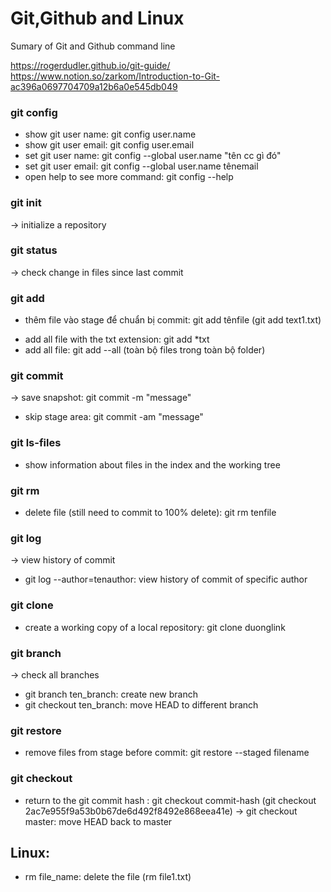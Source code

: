 # Git,Github and Linux 
Sumary of Git and Github command line

https://rogerdudler.github.io/git-guide/
https://www.notion.so/zarkom/Introduction-to-Git-ac396a0697704709a12b6a0e545db049

### git config
- show git user name: git config user.name
- show git user email:  git config user.email
- set git user name: git config --global user.name "tên cc gì đó"
- set git user email: git config --global user.name tênemail
- open help to see more command: git config --help

### git init
-> initialize a repository

###  git status
-> check change in files since last commit

### git add
- thêm file vào stage để chuẩn bị commit: git add tênfile (git add text1.txt)
+ add all file with the txt extension: git add *txt
+ add all file: git add --all (toàn bộ files trong toàn bộ folder)

### git commit
-> save snapshot: git commit -m "message"
- skip stage area: git commit -am "message"

### git ls-files
- show information about files in the index and the working tree

### git rm 
- delete file (still need to commit to 100% delete): git rm tenfile

### git log
-> view history of commit
- git log --author=tenauthor: view history of commit of specific author

### git clone
- create a working copy of a local repository: git clone duonglink 

### git branch
-> check all branches
- git branch ten_branch: create new branch
- git checkout ten_branch: move HEAD to different branch

### git restore
- remove files from stage before commit: git restore --staged filename

### git checkout
- return to the git commit hash : git checkout commit-hash (git checkout 2ac7e955f9a53b0b67de6d492f8492e868eea41e)
-> git checkout master: move HEAD back to master

## Linux:
- rm file_name: delete the file (rm file1.txt)

